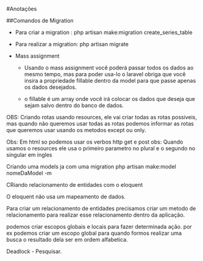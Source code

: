 #Anotações

##Comandos de Migration
- Para criar a migration : php artisan make:migration create_series_table
- Para realizar a migration: php artisan migrate

- Mass assignment
    - Usando o mass assignment você poderá passar todos os dados ao mesmo tempo, mas para poder usa-lo o laravel obriga que você insira a propriedade fillable dentro da model para que passe apenas os dados desejados.

    - o fillable é um array onde você irá colocar os dados que deseja que sejam salvo dentro do banco de dados.

OBS: Criando rotas usando resources, ele vai criar todas as rotas possiveis, mas quando não queremos usar todas as rotas podemos informar as rotas que queremos usar usando os metodos except ou only.

Obs: Em html so podemos usar os verbos http get e post
obs: Quando usamos o resources ele usa o primeiro parametro no plural e o segundo no singular em ingles

Criando uma models ja com uma migration
php artisan make:model nomeDaModel -m

CRiando relacionamento de entidades com o eloquent

O eloquent não usa um mapeamento de dados.

Para criar um relacionamento de entidades precisamos criar um metodo de relacionamento para realizar esse relacionamento dentro da aplicação.

podemos criar escopos globais e locais para fazer determinada ação. por ex podemos criar um escopo global para quando formos realizar uma busca o resultado dela ser em ordem alfabetica.

Deadlock - Pesquisar.


